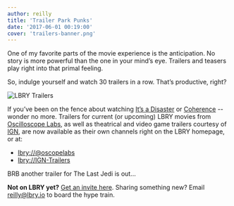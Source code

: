```yaml
---
author: reilly
title: 'Trailer Park Punks'
date: '2017-06-01 00:19:00'
cover: 'trailers-banner.png'
---
```

One of my favorite parts of the movie experience is the anticipation. No story is more powerful than the one in your mind’s eye. Trailers and teasers play right into that primal feeling.

So, indulge yourself and watch 30 trailers in a row. That’s productive, right?

![LBRY Trailers](/img/news/trailers-inline.png)

If you’ve been on the fence about watching [It’s a Disaster](lbry://itsadisaster) or [Coherence](lbry://coherence) -- wonder no more. Trailers for current (or upcoming) LBRY movies from [Oscilloscope Labs](http://oscilloscope.net/films/), as well as theatrical and video game trailers courtesy of [IGN](http://www.ign.com/), are now available as their own channels right on the LBRY homepage, or at:

- [lbry://@oscopelabs](lbry://@oscopelabs)
- [lbry://IGN-Trailers](lbry://@IGN-Trailers)

BRB another trailer for The Last Jedi is out...

**Not on LBRY yet?** [Get an invite here](https://lbry.io/get). Sharing something new? Email reilly@lbry.io to board the hype train.
